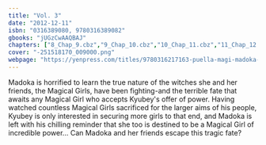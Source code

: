```yaml
---
title: "Vol. 3"
date: "2012-12-11"
isbn: "0316389080, 9780316389082"
gbooks: "jUGzCwAAQBAJ"
chapters: ["8_Chap_9.cbz","9_Chap_10.cbz","10_Chap_11.cbz","11_Chap_12.cbz"]
cover: "-251518170_009000.png"
webpage: "https://yenpress.com/titles/9780316217163-puella-magi-madoka-magica-vol-3"
---
```


Madoka is horrified to learn the true nature of the witches she and her friends, the Magical Girls, have been fighting-and the terrible fate that awaits any Magical Girl who accepts Kyubey's offer of power. Having watched countless Magical Girls sacrificed for the larger aims of his people, Kyubey is only interested in securing more girls to that end, and Madoka is left with his chilling reminder that she too is destined to be a Magical Girl of incredible power... Can Madoka and her friends escape this tragic fate?

